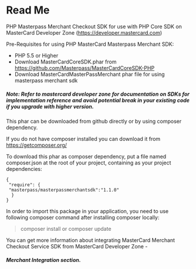 # Read Me

PHP Masterpass Merchant Checkout SDK for use with PHP Core SDK on MasterCard Developer Zone (https://developer.mastercard.com) 

Pre-Requisites for using PHP MasterCard Masterpass Merchant SDK:

 *  PHP 5.5 or Higher
 *  Download MasterCardCoreSDK.phar from https://github.com/Masterpass/MasterCardCoreSDK-PHP
 *  Download MasterCardMasterPassMerchant phar file for using masterpass merchant sdk
 
##### Note: Refer to mastercard developer zone for documentation on SDKs for implementation reference and avoid potential break in your existing code if you upgrade with higher version.
 
 This phar can be downloaded from github directly or by using composer dependency.
 
 If you do not have composer installed you can download it from https://getcomposer.org/
 
 To download this phar as composer dependency, put a file named composer.json at the root of your project, containing as your project dependencies:
 ```
 {
  "require": {
  "masterpass/masterpassmerchantsdk":"1.1.0"
   }
 }
```

In order to import this package in your application, you need to use following composer command after installing composer locally:

> composer install or composer update

You can get more information about integrating MasterCard Merchant Checkout Service SDK from MasterCard Developer Zone - 
##### Merchant Integration section. 